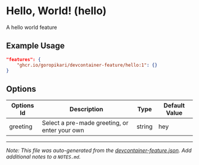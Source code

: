 
# Hello, World! (hello)

A hello world feature

## Example Usage

```json
"features": {
    "ghcr.io/goropikari/devcontainer-feature/hello:1": {}
}
```

## Options

| Options Id | Description | Type | Default Value |
|-----|-----|-----|-----|
| greeting | Select a pre-made greeting, or enter your own | string | hey |



---

_Note: This file was auto-generated from the [devcontainer-feature.json](https://github.com/goropikari/devcontainer-feature/blob/main/src/hello/devcontainer-feature.json).  Add additional notes to a `NOTES.md`._
